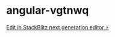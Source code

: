 # angular-vgtnwq

[Edit in StackBlitz next generation editor ⚡️](https://stackblitz.com/~/github.com/SAIKIRAN-93/angular-vgtnwq)